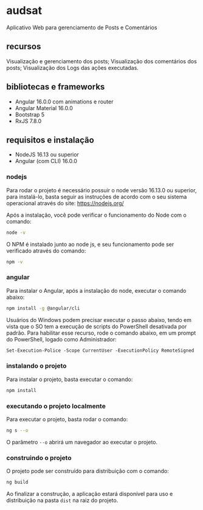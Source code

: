# audsat

Aplicativo Web para gerenciamento de Posts e Comentários

## recursos

Visualização e gerenciamento dos posts;
Visualização dos comentários dos posts;
Visualização dos Logs das ações executadas.

## bibliotecas e frameworks

 - Angular 16.0.0 com animations e router
 - Angular Material 16.0.0
 - Bootstrap 5
 - RxJS 7.8.0

## requisitos e instalação

 - NodeJS 16.13 ou superior
 - Angular (com CLI) 16.0.0

### nodejs
Para rodar o projeto é necessário possuir o node versão 16.13.0 ou superior, para instalá-lo, basta seguir as instruções de acordo com o seu sistema operacional através do site: https://nodejs.org/

Após a instalação, você pode verificar o funcionamento do Node com o comando:
```bash
node -v
```

O NPM é instalado junto ao node js, e seu funcionamento pode ser verificado através do comando:
```bash
npm -v
```

### angular
Para instalar o Angular, após a instalação do node, executar o comando abaixo:
```bash
npm install -g @angular/cli
```
Usuários do Windows podem precisar executar o passo abaixo, tendo em vista que o SO tem a execução de scripts do PowerShell desativada por padrão. Para habilitar esse recurso, rode o comando abaixo, em um prompt do PowerShell, logado como Administrador:
```ps
Set-Execution-Police -Scope CurrentUser -ExecutionPolicy RemoteSigned
```

### instalando o projeto
Para instalar o projeto, basta executar o comando:
```bash
npm install
```

### executando o projeto localmente
Para executar o projeto, basta rodar o comando:
```bash
ng s --o
```

O parâmetro `--o` abrirá um navegador ao executar o projeto.

### construindo o projeto
O projeto pode ser construído para distribuição com o comando:
```bash
ng build
```
Ao finalizar a construção, a aplicação estará disponível para uso e distribuição na pasta `dist` na raiz do projeto.
